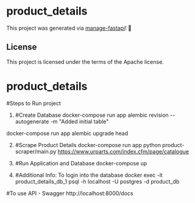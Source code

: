 # product_details

This project was generated via [manage-fastapi](https://ycd.github.io/manage-fastapi/)! :tada:

## License

This project is licensed under the terms of the Apache license.
# product_details

#Steps to Run project
1. #Create Database
docker-compose run app alembic revision --autogenerate -m "Added initial table"

docker-compose run app alembic upgrade head

2. #Scrape Product Details
docker-compose run app python product-scraper/main.py https://www.urparts.com/index.cfm/page/catalogue

3. #Run Application and Database
docker-compose up 

4. #Additional Info:
To login into the database
docker exec -it product_details_db_1  psql -h localhost -U postgres -d product_db

#To use API - Swagger
http://localhost:8000/docs
